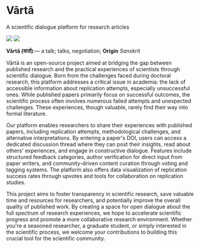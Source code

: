 # Vārtā
A scientific dialogue platform for research articles

![](https://img.shields.io/badge/Vārtā-Development-green)
[![](https://img.shields.io/badge/all_contributors-1-orange)](#contributors)



**Vārtā (वार्ता)**:— a talk; talks, negotiation; **Origin** _Sanskrit_ 

Vārtā is an open-source project aimed at bridging the gap between published research and the practical experiences of scientists through scientific dialogue. Born from the challenges faced during doctoral research, this platform addresses a critical issue in academia: the lack of accessible information about replication attempts, especially unsuccessful ones. While published papers primarily focus on successful outcomes, the scientific process often involves numerous failed attempts and unexpected challenges. These experiences, though valuable, rarely find their way into formal literature.

Our platform enables researchers to share their experiences with published papers, including replication attempts, methodological challenges, and alternative interpretations. By entering a paper's DOI, users can access a dedicated discussion thread where they can post their insights, read about others' experiences, and engage in constructive dialogue. Features include structured feedback categories, author verification for direct input from paper writers, and community-driven content curation through voting and tagging systems. The platform also offers data visualization of replication success rates through upvotes and tools for collaboration on replication studies.

This project aims to foster transparency in scientific research, save valuable time and resources for researchers, and potentially improve the overall quality of published work. By creating a space for open dialogue about the full spectrum of research experiences, we hope to accelerate scientific progress and promote a more collaborative research environment. Whether you're a seasoned researcher, a graduate student, or simply interested in the scientific process, we welcome your contributions to building this crucial tool for the scientific community.

